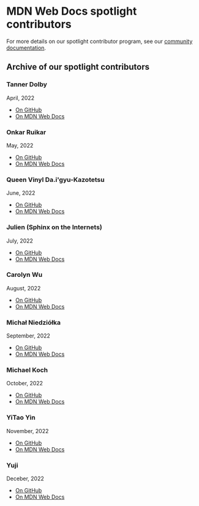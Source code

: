 # MDN Web Docs spotlight contributors

For more details on our spotlight contributor program, see our [community documentation](https://developer.mozilla.org/en-US/docs/MDN/Community/Users_teams#spotlight_contributor).

## Archive of our spotlight contributors

### Tanner Dolby
April, 2022

- [On GitHub](https://github.com/tannerdolby)
- [On MDN Web Docs](https://developer.mozilla.org/en-US/community/spotlight/tanner-dolby)

### Onkar Ruikar
May, 2022

- [On GitHub](https://github.com/OnkarRuikar)
- [On MDN Web Docs](https://developer.mozilla.org/en-US/community/spotlight/onkar-ruikar)

### Queen Vinyl Da.i'gyu-Kazotetsu
June, 2022

- [On GitHub](https://github.com/queengooborg)
- [On MDN Web Docs](https://developer.mozilla.org/en-US/community/spotlight/vinyl-da-i-gyu-kazotetsu)

### Julien (Sphinx on the Internets)
July, 2022

- [On GitHub](https://github.com/SphinxKnight)
- [On MDN Web Docs](https://developer.mozilla.org/en-US/community/spotlight/sphinx)

### Carolyn Wu
August, 2022

- [On GitHub](https://github.com/cw118)
- [On MDN Web Docs](https://developer.mozilla.org/en-US/community/spotlight/cw118)

### Michał Niedziółka
September, 2022

- [On GitHub](https://github.com/NiedziolkaMichal)
- [On MDN Web Docs](https://developer.mozilla.org/en-US/community/spotlight/niedziolka-michal)

### Michael Koch
October, 2022

- [On GitHub](https://github.com/mikoMK)
- [On MDN Web Docs](https://developer.mozilla.org/en-US/community/spotlight/michael-koch)

### YiTao Yin
November, 2022

- [On GitHub](https://github.com/yin1999)
- [On MDN Web Docs](https://developer.mozilla.org/en-US/community/spotlight/yitao-yin)

### Yuji
Deceber, 2022

- [On GitHub](https://github.com/YujiSoftware)
- [On MDN Web Docs](https://developer.mozilla.org/en-US/community/spotlight/yuji)
